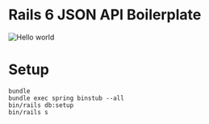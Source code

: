 # Rails 6 JSON API Boilerplate
![Hello world](https://i.imgur.com/uRG2hhP.png)

# Setup

```
bundle
bundle exec spring binstub --all
bin/rails db:setup
bin/rails s
```

